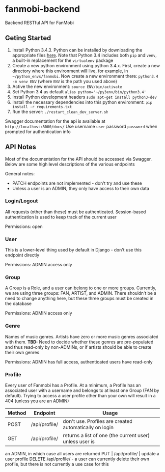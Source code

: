 fanmobi-backend
=========================
Backend RESTful API for FanMobi

## Geting Started
1. Install Python 3.4.3. Python can be installed by downloading the appropriate
    files [here](https://www.python.org/downloads/release/python-343/). Note
    that Python 3.4 includes both `pip` and `venv`, a built-in replacement
    for the `virtualenv` package
2. Create a new python environment using python 3.4.x. First, create a new
    directory where this environment will live, for example, in
    `~/python_envs/fanmobi`. Now create a new environment there:
    `python3.4 -m venv ENV` (where `ENV` is the path you used above)
3. Active the new environment: `source ENV/bin/activate`
4. Set Python 3.4 as default `alias python='~/py3env/bin/python3.4'`
5. Install Python development headers `sudo apt-get install python3-dev`
6. Install the necessary dependencies into this python environment:
    `pip install -r requirements.txt`
7. Run the server: `./restart_clean_dev_server.sh`

Swagger documentation for the api is available at `http://localhost:8000/docs/`
Use username `user` password `password` when prompted for authentication info

## API Notes
Most of the documentation for the API should be accessed via Swagger. Below are
some high level descriptions of the various endpoints

General notes:

* PATCH endpoints are not implemented - don't try and use these
* Unless a user is an ADMIN, they only have access to their own data

### Login/Logout
All requests (other than these) must be authenticated. Session-based
authentication is used to keep track of the current user

Permissions: open
### User
This is a lower-level thing used by default in Django - don't use this
endpoint directly

Permissions: ADMIN access only
### Group
A Group is a Role, and a user can belong to one or more groups. Currently, we
are using three groups: FAN, ARTIST, and ADMIN. There shouldn't be a need to
change anything here, but these three groups must be created in the database

Permissions: ADMIN access only
### Genre
Names of music genres. Artists have zero or more music genres associated with
them. **TBD:** Need to decide whether these genres are pre-populated and thus
read-only by non-ADMINs, or if artists should be able to create their own
genres

Permissions: ADMIN has full access, authenticated users have read-only
### Profile
Every user of Fanmobi has a Profile. At a minimum, a Profile has an associated
user with a username and belongs to at least one Group (FAN by default). Trying
to access a user profile other than your own will result in a 404 (unless you
are an ADMIN)

Method | Endpoint | Usage
------ | -------- | -----
POST | /api/profile/ | don't use. Profiles are created automatically on login
GET  | /api/profile/ | returns a list of one (the current user) unless user is
an ADMIN, in which case all users are returned
PUT  | /api/profile/ | update a user profile
DELETE /api/profile/ - a user can currently delete their own profile, but there
    is not currently a use case for this



